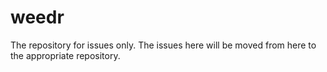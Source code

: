 # weedr
The repository for issues only.  The issues here will be moved from here to the appropriate repository.
